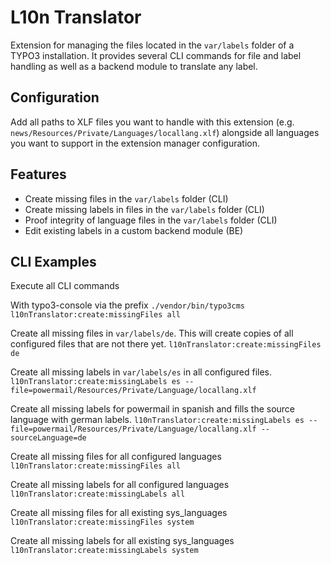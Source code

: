 L10n Translator
=====

Extension for managing the files located in the `var/labels` folder of a TYPO3 installation. It provides several CLI commands for
file and label handling as well as a backend module to translate any label.

Configuration
----

Add all paths to XLF files you want to handle with this extension (e.g. `news/Resources/Private/Languages/locallang.xlf`) 
alongside all languages you want to support in the extension manager configuration.

Features
----

* Create missing files in the `var/labels` folder (CLI)
* Create missing labels in files in the `var/labels` folder (CLI)
* Proof integrity of language files in the `var/labels` folder (CLI)
* Edit existing labels in a custom backend module (BE)

CLI Examples
----

Execute all CLI commands 

With typo3-console via the prefix `./vendor/bin/typo3cms l10nTranslator:create:missingFiles all`

Create all missing files in `var/labels/de`. This will create copies of all configured files that are not there yet.
`l10nTranslator:create:missingFiles de`

Create all missing labels in `var/labels/es` in all configured files.
`l10nTranslator:create:missingLabels es --file=powermail/Resources/Private/Language/locallang.xlf`

Create all missing labels for powermail in spanish and fills the source language with german labels.
`l10nTranslator:create:missingLabels es --file=powermail/Resources/Private/Language/locallang.xlf --sourceLanguage=de`

Create all missing files for all configured languages
`l10nTranslator:create:missingFiles all`

Create all missing labels for all configured languages
`l10nTranslator:create:missingLabels all`

Create all missing files for all existing sys_languages
`l10nTranslator:create:missingFiles system`

Create all missing labels for all existing sys_languages
`l10nTranslator:create:missingLabels system`
